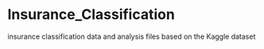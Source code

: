 # Insurance_Classification
insurance classification data and analysis files based on the Kaggle dataset
